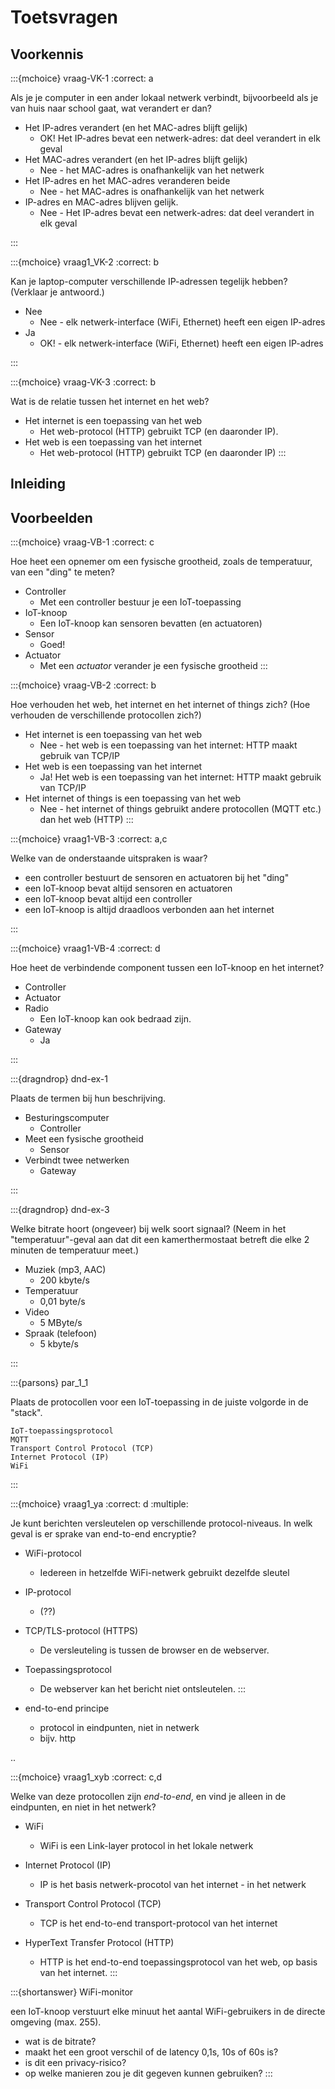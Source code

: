 # Toetsvragen

## Voorkennis


:::{mchoice} vraag-VK-1
:correct: a

Als je je computer in een ander lokaal netwerk verbindt, bijvoorbeeld als je van huis naar school gaat, wat verandert er dan?

* Het IP-adres verandert (en het MAC-adres blijft gelijk)
    * OK! Het IP-adres bevat een netwerk-adres: dat deel verandert in elk geval
* Het MAC-adres verandert (en het IP-adres blijft gelijk)
    * Nee - het MAC-adres is onafhankelijk van het netwerk
* Het IP-adres en het MAC-adres veranderen beide
    * Nee - het MAC-adres is onafhankelijk van het netwerk
* IP-adres en MAC-adres blijven gelijk.
    * Nee - Het IP-adres bevat een netwerk-adres: dat deel verandert in elk geval
    
:::


:::{mchoice} vraag1_VK-2
:correct: b

Kan je laptop-computer verschillende IP-adressen tegelijk hebben? (Verklaar je antwoord.)

* Nee
    * Nee - elk netwerk-interface (WiFi, Ethernet) heeft een eigen IP-adres
* Ja
    * OK! - elk netwerk-interface (WiFi, Ethernet) heeft een eigen IP-adres

:::

:::{mchoice} vraag-VK-3
:correct: b

Wat is de relatie tussen het internet en het web?

* Het internet is een toepassing van het web
    * Het web-protocol (HTTP) gebruikt TCP (en daaronder IP).
* Het web is een toepassing van het internet
    * Het web-protocol (HTTP) gebruikt TCP (en daaronder IP)
:::


## Inleiding


## Voorbeelden


:::{mchoice} vraag-VB-1
:correct: c

Hoe heet een opnemer om een fysische grootheid, zoals de temperatuur, van een "ding" te meten?

* Controller
    * Met een controller bestuur je een IoT-toepassing
* IoT-knoop
    * Een IoT-knoop kan sensoren bevatten (en actuatoren)
* Sensor
    * Goed!
* Actuator
    * Met een *actuator* verander je een fysische grootheid
:::

:::{mchoice} vraag-VB-2
:correct: b

Hoe verhouden het web, het internet en het internet of things zich?
(Hoe verhouden de verschillende protocollen zich?)

* Het internet is een toepassing van het web
    * Nee - het web is een toepassing van het internet: HTTP maakt gebruik van TCP/IP
* Het web is een toepassing van het internet
    * Ja! Het web is een toepassing van het internet: HTTP maakt gebruik van TCP/IP
* Het internet of things is een toepassing van het web
    * Nee - het internet of things gebruikt andere protocollen (MQTT etc.) dan het web (HTTP)
:::

:::{mchoice} vraag1-VB-3
:correct: a,c

   Welke van de onderstaande uitspraken is waar?
      
   * een controller bestuurt de sensoren en actuatoren bij het "ding"
   * een IoT-knoop bevat altijd sensoren en actuatoren
   * een IoT-knoop bevat altijd een controller
   * een IoT-knoop is altijd draadloos verbonden aan het internet  

:::

:::{mchoice} vraag1-VB-4
:correct: d

Hoe heet de verbindende component tussen een IoT-knoop en het internet?

* Controller
* Actuator
* Radio
    * Een IoT-knoop kan ook bedraad zijn.
* Gateway
    * Ja

:::

:::{dragndrop} dnd-ex-1

Plaats de termen bij hun beschrijving.

* Besturingscomputer
    * Controller
* Meet een fysische grootheid
    * Sensor
* Verbindt twee netwerken
    * Gateway

:::


:::{dragndrop} dnd-ex-3

Welke bitrate hoort (ongeveer) bij welk soort signaal?
(Neem in het "temperatuur"-geval aan dat dit een kamerthermostaat betreft die elke 2 minuten de temperatuur meet.)

* Muziek (mp3, AAC)
    * 200 kbyte/s
* Temperatuur 
    * 0,01 byte/s
* Video 
    * 5 MByte/s
* Spraak (telefoon)
    * 5 kbyte/s

:::

:::{parsons} par_1_1

Plaats de protocollen voor een IoT-toepassing in de juiste volgorde in de "stack".

```
IoT-toepassingsprotocol
MQTT
Transport Control Protocol (TCP)
Internet Protocol (IP)
WiFi
```

:::

:::{mchoice} vraag1_ya
:correct: d
:multiple:

Je kunt berichten versleutelen op verschillende protocol-niveaus.
In welk geval is er sprake van end-to-end encryptie?
   
* WiFi-protocol
    * Iedereen in hetzelfde WiFi-netwerk gebruikt dezelfde sleutel
* IP-protocol
    * (??)
* TCP/TLS-protocol (HTTPS)
    * De versleuteling is tussen de browser en de webserver.
* Toepassingsprotocol
    * De webserver kan het bericht niet ontsleutelen.
:::

* end-to-end principe

    * protocol in eindpunten, niet in netwerk
    * bijv. http

..

:::{mchoice} vraag1_xyb
:correct: c,d


   Welke van deze protocollen zijn *end-to-end*, en vind je alleen in de eindpunten,
   en niet in het netwerk?
   
   * WiFi
   
     *  WiFi is een Link-layer protocol in het lokale netwerk
   * Internet Protocol (IP)
   
     * IP is het basis netwerk-procotol van het internet - in het netwerk
   * Transport Control Protocol (TCP)
   
     * TCP is het end-to-end transport-protocol van het internet
   * HyperText Transfer Protocol (HTTP)
   
     * HTTP is het end-to-end toepassingsprotocol van het web, op basis van het internet.
:::

:::{shortanswer} WiFi-monitor

een IoT-knoop verstuurt elke minuut het aantal WiFi-gebruikers in de directe omgeving (max. 255).

* wat is de  bitrate?
* maakt het een groot verschil of de latency 0,1s, 10s of 60s is?
* is dit een privacy-risico?
* op welke manieren zou je dit gegeven kunnen gebruiken?
:::